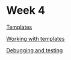# Week 4

[Templates](Week%204%20e39c4098f3c442babedb71f8eb3d302d/Templates%2001db43f5ca8b47339f92b20b0bf61a7a.md)

[Working with templates](Week%204%20e39c4098f3c442babedb71f8eb3d302d/Working%20with%20templates%20009338d192894eb49c5a2c14cb843fd1.md)

[Debugging and testing](Week%204%20e39c4098f3c442babedb71f8eb3d302d/Debugging%20and%20testing%2009286b83acda4511bc351d262df773f7.md)